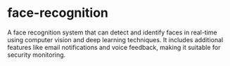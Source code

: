 # face-recognition
A face recognition system that can detect and identify faces in real-time using computer vision and deep learning techniques. It includes additional features like email notifications and voice feedback, making it suitable for security monitoring.
